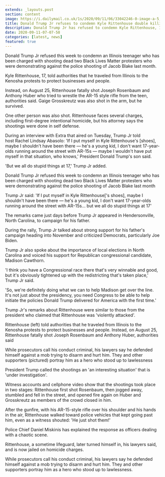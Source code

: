 ```yaml
---
extends: _layouts.post
section: content
image: https://i.dailymail.co.uk/1s/2020/09/11/06/33042246-0-image-a-5_1599802863995.jpg 
title: Donald Trump Jr refuses to condemn Kyle Rittenhouse double killings 
description: Donald Trump Jr has refused to condemn Kyle Rittenhouse, 17, who has been charged with shooting dead two BLM protesters last month. Trump Jr said We all do stupid things at 17. 
date: 2020-09-11-07-07-58 
categories: [latest, news] 
featured: true 
--- 
```

Donald Trump Jr refused this week to condemn an Illinois teenager who has been charged with shooting dead two Black Lives Matter protesters who were demonstrating against the police shooting of Jacob Blake last month. 

Kyle Rittenhouse, 17, told authorities that he traveled from Illinois to the Kenosha protests to protect businesses and people.

Instead, on August 25, Rittenhouse fatally shot Joseph Rosenbaum and Anthony Huber who tried to wrestle the AR-15 style rifle from the teen, authorities said. Gaige Grosskreutz was also shot in the arm, but he survived. 

One other person was also shot. Rittenhouse faces several charges, including first-degree intentional homicide, but his attorney says the shootings were done in self defense.

During an interview with Extra that aired on Tuesday, Trump Jr told host Rachel Lindsay Abasolo: 'If I put myself in Kyle Rittenhouse's [shoes], maybe I shouldn't have been there — he's a young kid, I don't want 17-year-olds running around the street with AR-15s — maybe I wouldn't have put myself in that situation, who knows,' President Donald Trump's son said. 

'But we all do stupid things at 17,' Trump Jr added. 

Donald Trump Jr refused this week to condemn an Illinois teenager who has been charged with shooting dead two Black Lives Matter protesters who were demonstrating against the police shooting of Jacob Blake last month

Trump Jr said: 'If I put myself in Kyle Rittenhouse['s shoes], maybe I shouldn't have been there — he's a young kid, I don't want 17-year-olds running around the street with AR-15s... but we all do stupid things at 17'

The remarks came just days before Trump Jr appeared in Hendersonville, North Carolina, to campaign for his father. 

During the rally, Trump Jr talked about strong support for his father's campaign heading into November and criticized Democrats, particularly Joe Biden. 

Trump Jr also spoke about the importance of local elections in North Carolina and voiced his support for Republican congressional candidate, Madison Cawthorn. 

'I think you have a Congressional race there that's very winnable and good, but it's obviously tightened up with the redistricting that's taken place,' Trump Jr said. 

'So, we're definitely doing what we can to help Madison get over the line. It's not just about the presidency, you need Congress to be able to help initiate the policies Donald Trump delivered for America with the first time.' 

Trump Jr's remarks about Rittenhouse were similar to those from the president who claimed that Rittenhouse was 'violently attacked'.

Rittenhouse (left) told authorities that he traveled from Illinois to the Kenosha protests to protect businesses and people. Instead, on August 25, Rittenhouse fatally shot Joseph Rosenbaum and Anthony Huber, authorities said 

While prosecutors call his conduct criminal, his lawyers say he defended himself against a mob trying to disarm and hurt him. They and other supporters (pictured) portray him as a hero who stood up to lawlessness

President Trump called the shootings an 'an interesting situation' that is 'under investigation'.

Witness accounts and cellphone video show that the shootings took place in two stages: Rittenhouse first shot Rosenbaum, then jogged away, stumbled and fell in the street, and opened fire again on Huber and Grosskreutz as members of the crowd closed in him. 

After the gunfire, with his AR-15-style rifle over his shoulder and his hands in the air, Rittenhouse walked toward police vehicles that kept going past him, even as a witness shouted: 'He just shot them!'

Police Chief Daniel Miskinis has explained the response as officers dealing with a chaotic scene. 

Rittenhouse, a sometime lifeguard, later turned himself in, his lawyers said, and is now jailed on homicide charges. 

While prosecutors call his conduct criminal, his lawyers say he defended himself against a mob trying to disarm and hurt him. They and other supporters portray him as a hero who stood up to lawlessness. 


